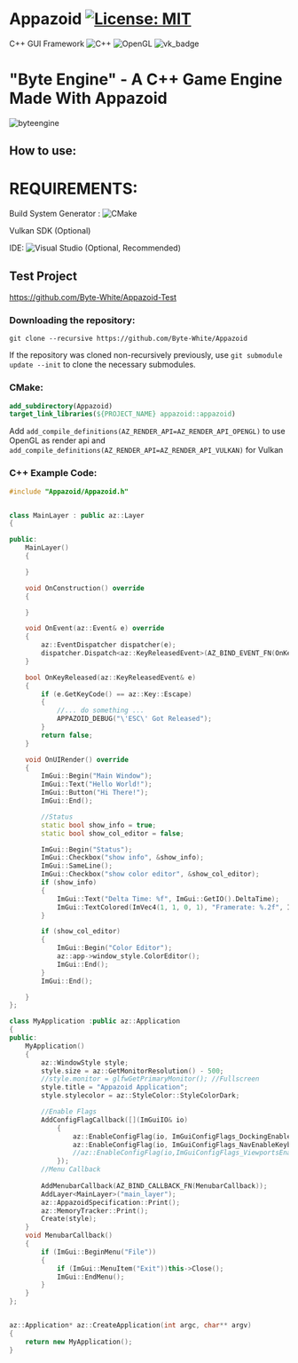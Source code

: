 # Appazoid [![License: MIT](https://img.shields.io/badge/License-MIT-yellow.svg)](https://opensource.org/licenses/MIT)
C++ GUI Framework
![C++](https://img.shields.io/badge/c++-%2300599C.svg?style=for-the-badge&logo=c%2B%2B&logoColor=white) ![OpenGL](https://img.shields.io/badge/OpenGL-%23FFFFFF.svg?style=for-the-badge&logo=opengl) 
![vk_badge](https://user-images.githubusercontent.com/51212450/178277240-37ccc926-1444-4fff-812b-48764b33536d.png)

# "Byte Engine" - A C++ Game Engine Made With Appazoid
![byteengine](https://user-images.githubusercontent.com/51212450/178272164-844eea45-7513-4d7b-ab59-d9e5b2f26a1a.png)
## How to use:
# REQUIREMENTS:
Build System Generator : ![CMake](https://img.shields.io/badge/CMake-%23008FBA.svg?style=for-the-badge&logo=cmake&logoColor=white)

Vulkan SDK (Optional)

IDE: ![Visual Studio](https://img.shields.io/badge/Visual%20Studio-5C2D91.svg?style=for-the-badge&logo=visual-studio&logoColor=white) (Optional, Recommended)


## Test Project 

https://github.com/Byte-White/Appazoid-Test

### Downloading the repository:
```
git clone --recursive https://github.com/Byte-White/Appazoid
```
If the repository was cloned non-recursively previously, use `git submodule update --init` to clone the necessary submodules.
### CMake:
```CMAKE
add_subdirectory(Appazoid)
target_link_libraries(${PROJECT_NAME} appazoid::appazoid)
```
Add `add_compile_definitions(AZ_RENDER_API=AZ_RENDER_API_OPENGL)` to use
OpenGL as render api and `add_compile_definitions(AZ_RENDER_API=AZ_RENDER_API_VULKAN)`
for Vulkan
### C++ Example Code:


```C++
#include "Appazoid/Appazoid.h"


class MainLayer : public az::Layer
{

public:
	MainLayer()
	{

	}

	void OnConstruction() override
	{

	}

	void OnEvent(az::Event& e) override
	{
		az::EventDispatcher dispatcher(e);
		dispatcher.Dispatch<az::KeyReleasedEvent>(AZ_BIND_EVENT_FN(OnKeyReleased));
	}

	bool OnKeyReleased(az::KeyReleasedEvent& e)
	{
		if (e.GetKeyCode() == az::Key::Escape)
		{
			//... do something ...
			APPAZOID_DEBUG("\'ESC\' Got Released");
		}
		return false;
	}

	void OnUIRender() override
	{
		ImGui::Begin("Main Window");
		ImGui::Text("Hello World!");
		ImGui::Button("Hi There!");
		ImGui::End();

		//Status 
		static bool show_info = true;
		static bool show_col_editor = false;

		ImGui::Begin("Status");
		ImGui::Checkbox("show info", &show_info);
		ImGui::SameLine();
		ImGui::Checkbox("show color editor", &show_col_editor);
		if (show_info)
		{
			ImGui::Text("Delta Time: %f", ImGui::GetIO().DeltaTime);
			ImGui::TextColored(ImVec4(1, 1, 0, 1), "Framerate: %.2f", ImGui::GetIO().Framerate);
		}

		if (show_col_editor)
		{
			ImGui::Begin("Color Editor");
			az::app->window_style.ColorEditor();
			ImGui::End();
		}
		ImGui::End();

	}
};

class MyApplication :public az::Application
{
public:
	MyApplication()
	{
		az::WindowStyle style;
		style.size = az::GetMonitorResolution() - 500;
		//style.monitor = glfwGetPrimaryMonitor(); //Fullscreen
		style.title = "Appazoid Application";
		style.stylecolor = az::StyleColor::StyleColorDark;

		//Enable Flags
		AddConfigFlagCallback([](ImGuiIO& io)
			{
				az::EnableConfigFlag(io, ImGuiConfigFlags_DockingEnable);
				az::EnableConfigFlag(io, ImGuiConfigFlags_NavEnableKeyboard);
				//az::EnableConfigFlag(io,ImGuiConfigFlags_ViewportsEnable);//Errors when using viewports
			});
		//Menu Callback
		
		AddMenubarCallback(AZ_BIND_CALLBACK_FN(MenubarCallback));
		AddLayer<MainLayer>("main_layer");
		az::AppazoidSpecification::Print();
		az::MemoryTracker::Print();
		Create(style);
	}
	void MenubarCallback()
	{
		if (ImGui::BeginMenu("File"))
		{
			if (ImGui::MenuItem("Exit"))this->Close();
			ImGui::EndMenu();
		}
	}
};


az::Application* az::CreateApplication(int argc, char** argv)
{
	return new MyApplication();
}
```
